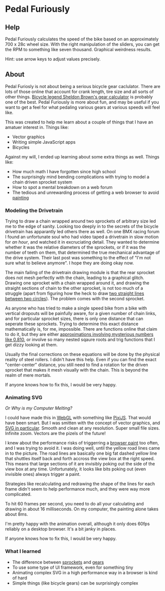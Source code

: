 # Pedal Furiously

## Help

Pedal Furiously calculates the speed of the bike based on an approximately 700 x 28c wheel size. With the right manipulation of the sliders, you can get the RPM to something like seven thousand. Graphical weirdness results.

Hint: use arrow keys to adjust values precisely.

## About

Pedal Furiosly is not about being a serious bicycle gear caclulator. There are lots of those online that account for crank length, tire size and all sorts of other things. [Bicycle legend Sheldon Brown's gear calculator](http://www.sheldonbrown.com/gear-calc.html) is probably one of the best. Pedal Furiously is more about fun, and may be useful if you want to get a feel for what pedaling various gears at various speeds will feel like.

This was created to help me learn about a couple of things that I have an amatuer interest in. Things like:
- Vector graphics
- Writing  simple JavaScript apps
- Bicycles

Against my will, I ended up learning about some extra things as well. Things like:
- How much math I have forgotten since high school
- The surprisingly mind bending complications with trying to model a chain driven sprocket system
- How to spot a mental breakdown on a web forum
- The tedious and unrewarding process of getting a web browser to avoid [painting](https://developers.google.com/web/fundamentals/performance/rendering/#the_pixel_pipeline)

### Modeling the Drivetrain

Trying to draw a chain wrapped around two sprockets of arbitrary size led me to the edge of sanity. Looking too deeply in to the secrets of the bicycle drivetrain has apparantly led others there as well. On one BMX racing forum I found an unfortunate soul who had video taped a drivetrain in slow motion for *an hour*, and watched it in excruciating detail. They wanted to determine whether it was the relative diameters of the sprockets, or if it was the number of teeth on them, that determined the true mechanical advantage of the drive system. Their last post was something to the effect of "I'm not sure what to believe anymore". I hope they are doing okay now.

The main failing of the drivetrain drawing module is that the rear sprocket does not mesh perfectly with the chain, leading to a graphical glitch. Drawing one sprocket with a chain wrapped around it, and drawing the straight sections of chain to the other sprocket, is not too much of a struggle (apart from figuring how the heck to draw [two straight lines between two circles](http://mathworld.wolfram.com/Circle-CircleTangents.html)). The problem comes with the second sprocket.

As anyone who has tried to make a single speed bike from a bike with vertical dropouts will be painfully aware, for a given number of chain links, and for particular sprocket sizes, there is only one distance that can seperate these sprockets. Trying to determine this exact distance mathematically is, for me, impossible. There are functions online that claim to do it, but they are either [approximations involving mysterious numbers like 0.810](https://www.engineersedge.com/hardware/sprocket_center_distance__13904.htm), or involve so many nested sqaure roots and trig functions that I get dizzy looking at them. 

Usually the final corrections on these equations will be done by the physical reality of steel rollers. I didn't have this help. Even if you can find the exact "center-center" distance, you still need to find a rotation for the driven sprocket that makes it mesh visually with the chain. This is beyond the realm of mere mortals.

If anyone knows how to fix this, I would be very happy.

### Animating SVG

*Or Why is my Computer Melting?*

I could have made this in [WebGL](https://en.wikipedia.org/wiki/WebGL) with something like [PixiJS](www.pixijs.com). That would have been smart. But I was smitten with the concept of vector graphics, and [SVG in particular](https://youtu.be/SeLOt_BRAqc). Smooth and clean at any resolution. Super small file sizes. Infinite zoom. Vectors are the pizels of the future!

I knew about the performance risks of triggerring a [browser paint](https://developers.google.com/web/fundamentals/performance/rendering/#the_pixel_pipeline) too often, and I was trying to avoid it. I was doing well, until the yellow road lines came in to the picture. The road lines are basically one big fat dashed yellow line that shuttles itself back and forth accross the view box at the right speed. This means that large sections of it are invisibly poking out the side of the view box at any time. Unfortunately, it looks like bits poking out (even invisible ones) always trigger a paint. 

Strategies like recalculating and redrawing the shape of the lines for each frame didn't seem to help performance much, and they were way more complicated.

To hit 60 frames per second, you need to do all your calculating and drawing in about 16 milliseconds. On my computer, the painting alone takes about 8ms. 

I'm pretty happy with the animation overall, although it only does 60fps reliably on a desktop browser. It's a bit janky in places.

If anyone knows how to fix this, I would be very happy.

### What I learned

- The difference between [sprockets](https://en.wikipedia.org/wiki/Sprocket) and [gears](https://en.wikipedia.org/wiki/Gear)
- To use some type of UI framework, even for something tiny
- Animating complex SVG in a high performance way in a browser is kind of hard
- Simple things (like bicycle gears) can be surprisingly complex





